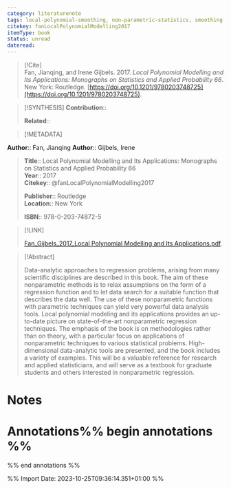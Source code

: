 ```yaml
---
category: literaturenote
tags: local-polynomial-smoothing, non-parametric-statistics, smoothing-splines
citekey: fanLocalPolynomialModelling2017
itemType: book
status: unread  
dateread:  
---
```


> [!Cite]  
> Fan, Jianqing, and Irene Gijbels. 2017. _Local Polynomial Modelling and Its Applications: Monographs on Statistics and Applied Probability 66_. New York: Routledge. [https://doi.org/10.1201/9780203748725](https://doi.org/10.1201/9780203748725).

> [!SYNTHESIS] 
>**Contribution**::
>
>**Related**:: 
>

> [!METADATA]  
>
**Author**:: Fan, Jianqing
**Author**:: Gijbels, Irene<br>
> **Title**:: Local Polynomial Modelling and Its Applications: Monographs on Statistics and Applied Probability 66    
> **Year**:: 2017     
> **Citekey**:: @fanLocalPolynomialModelling2017    
>    
>    
>     
>    
>**Publisher**:: Routledge    
>**Location**:: New York     
>    
>    
>**ISBN**:: 978-0-203-74872-5

> [!LINK] 
>
> [Fan_Gijbels_2017_Local Polynomial Modelling and Its Applications.pdf](file:///Users/steven/Library/CloudStorage/GoogleDrive-steven.golovkine@ul.ie/My%20Drive/bibliography/Routledge/2017/Fan_Gijbels_2017_Local%20Polynomial%20Modelling%20and%20Its%20Applications.pdf).

>[!Abstract]
>
>Data-analytic approaches to regression problems, arising from many scientific disciplines are described in this book. The aim of these nonparametric methods is to relax assumptions on the form of a regression function and to let data search for a suitable function that describes the data well. The use of these nonparametric functions with parametric techniques can yield very powerful data analysis tools. Local polynomial modeling and its applications provides an up-to-date picture on state-of-the-art nonparametric regression techniques. The emphasis of the book is on methodologies rather than on theory, with a particular focus on applications of nonparametric techniques to various statistical problems. High-dimensional data-analytic tools are presented, and the book includes a variety of examples. This will be a valuable reference for research and applied statisticians, and will serve as a textbook for graduate students and others interested in nonparametric regression.
>>


# Notes<br>
# Annotations%% begin annotations %%  
 
  
%% end annotations %%

%% Import Date: 2023-10-25T09:36:14.351+01:00 %%
